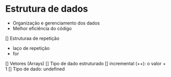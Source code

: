 # Estrutura de dados

- Organização e gerenciamento dos dados 
- Melhor eficiência do código

[] Estruturaa de repetição
- laço de repetição
- for

[] Vetores (Arrays)
    [] Tipo de dado estruturado
[] incremental (++): o valor + 1
[] Tipo de dado: undefined